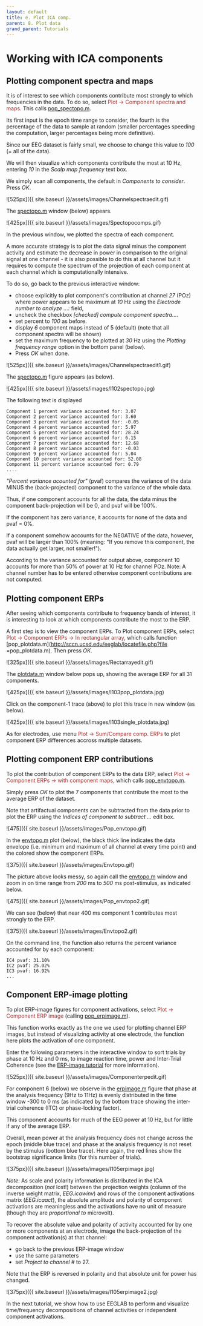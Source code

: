 ```yaml
---
layout: default
title: e. Plot ICA comp.
parent: 8. Plot data
grand_parent: Tutorials
---
```

Working with ICA components
================================



Plotting component spectra and maps
-----------------------------------

It is of interest to see which components contribute most strongly to
which frequencies in the data. To do so, select <span style="color: brown">Plot → Component spectra and maps</span>. 
This calls [pop_spectopo.m](http://sccn.ucsd.edu/eeglab/locatefile.php?file=pop_spectopo.m). 

Its first input is the epoch time range to
consider, the fourth is the percentage of the data to sample at random
(smaller percentages speeding the computation, larger percentages being
more definitive). 

Since our EEG dataset is fairly small, we choose to
change this value to *100* (= all of the data). 

We will then visualize
which components contribute the most at 10 Hz, entering *10* in the
*Scalp map frequency* text box. 

We simply scan all components, the
default in *Components to consider*. Press *OK*.



![525px]({{ site.baseurl }}/assets/images/Channelspectraedit.gif)



The [spectopo.m](http://sccn.ucsd.edu/eeglab/locatefile.php?file=spectopo.m) window (below) appears.




![425px]({{ site.baseurl }}/assets/images/Spectopocomps.gif)



In the previous window, we plotted the spectra of each component.
 
A more
accurate strategy is to plot the data signal
minus the component activity and estimate the decrease in power in
comparison to the original signal at one channel - it is also possible to
do this at all channel but it requires to compute the spectrum of the
projection of each component at each channel which is computationally
intensive. 

To do so, go back to the previous interactive window:
 - choose explicitly to plot component's contribution at channel *27* (POz) where
power appears to be maximum at *10* Hz using the *Electrode number to
analyze ...:* field, 
- uncheck the checkbox *\[checked\] compute component
spectra...*. 
- set percent to *100* as before.
- display *6*
component maps instead of 5 (default) (note that all component spectra
will be shown) 
- set the maximum frequency to be plotted at
*30* Hz using the *Plotting frequency range* option in the bottom panel
(below). 
- Press *OK* when done.


![525px]({{ site.baseurl }}/assets/images/Channelspectraedit1.gif)



The [spectopo.m](http://sccn.ucsd.edu/eeglab/locatefile.php?file=spectopo.m) figure appears (as below).


![425px]({{ site.baseurl }}/assets/images/I102spectopo.jpg)




The following text is displayed

    Component 1 percent variance accounted for: 3.07
    Component 2 percent variance accounted for: 3.60
    Component 3 percent variance accounted for: -0.05
    Component 4 percent variance accounted for: 5.97
    Component 5 percent variance accounted for: 28.24
    Component 6 percent variance accounted for: 6.15
    Component 7 percent variance accounted for: 12.68
    Component 8 percent variance accounted for: -0.03
    Component 9 percent variance accounted for: 5.04
    Component 10 percent variance accounted for: 52.08
    Component 11 percent variance accounted for: 0.79
    ....


*"Percent variance acounted for"* (pvaf) compares the variance of the data
MINUS the (back-projected) component to the variance of the whole data.

Thus, if one component accounts for all the data, the data minus the
component back-projection will be 0, and pvaf will be 100%.
 
 If the
component has zero variance, it accounts for none of the data and pvaf =
0%. 

If a component somehow accounts for the NEGATIVE of the data,
however, pvaf will be larger than 100% (meaning: "If you remove this
component, the data actually get larger, not smaller!"). 

According to
the variance accounted for output above, component 10 accounts for more
than 50% of power at 10 Hz for channel POz. Note: A channel number has
to be entered otherwise component contributions are not computed.

Plotting component ERPs
-----------------------

After seeing which components contribute to frequency bands of interest,
it is interesting to look at which components contribute the most to the
ERP.
 
A first step is to view the component ERPs. To Plot component ERPs,
select <span style="color: brown">Plot → Component ERPs → In rectangular array</span>, which calls function [pop_plotdata.m](http://sccn.ucsd.edu/eeglab/locatefile.php?file
=pop_plotdata.m). Then
press *OK*.


![325px]({{ site.baseurl }}/assets/images/Rectarrayedit.gif)



The [plotdata.m](http://sccn.ucsd.edu/eeglab/locatefile.php?file=plotdata.m) window below pops up, showing the average ERP
for all 31 components.


![425px]({{ site.baseurl }}/assets/images/I103pop_plotdata.jpg)



Click on the component-1 trace (above) to plot this trace in new window
(as below).


![425px]({{ site.baseurl }}/assets/images/I103single_plotdata.jpg)



As for electrodes, use menu <span style="color: brown">Plot → Sum/Compare comp. ERPs</span> to plot component ERP differences accross multiple
datasets.

Plotting component ERP contributions
------------------------------------

To plot the contribution of component ERPs to the data ERP, select
<span style="color: brown">Plot → Component ERPs → with component maps</span>,
which calls [pop_envtopo.m](http://sccn.ucsd.edu/eeglab/locatefile.php?file=pop_envtopo.m). 

Simply press *OK* to plot the 7
components that contribute the most to the average ERP of the dataset.

Note that artifactual components can be subtracted from the data prior to
plot the ERP using the *Indices of component to subtract ...* edit
box.


![475]({{ site.baseurl }}/assets/images/Pop_envtopo.gif)




In the [envtopo.m](http://sccn.ucsd.edu/eeglab/locatefile.php?file=envtopo.m) plot (below), the black thick line
indicates the data envelope (i.e. minimum and maximum of all channel at
every time point) and the colored show the component ERPs.


![375]({{ site.baseurl }}/assets/images/Envtopo.gif)



The picture above looks messy, so again call the [envtopo.m](http://sccn.ucsd.edu/eeglab/locatefile.php?file=envtopo.m) 
window and zoom in on time range from *200* ms to *500* ms
post-stimulus, as indicated below.


![475]({{ site.baseurl }}/assets/images/Pop_envtopo2.gif)



We can see (below) that near 400 ms component 1 contributes most
strongly to the ERP.


![375]({{ site.baseurl }}/assets/images/Envtopo2.gif)




On the command line, the function also returns the percent variance
accounted for by each component:

    IC4 pvaf: 31.10%
    IC2 pvaf: 25.02%
    IC3 pvaf: 16.92%
    ...



Component ERP-image plotting
----------------------------

To plot ERP-image figures for component activations, select
<span style="color: brown">Plot → Component ERP image</span> 
(calling [pop_erpimage.m](http://sccn.ucsd.edu/eeglab/locatefile.php?file=pop_erpimage.m)). 

This function works exactly as the one we used
for plotting channel ERP images, but instead of visualizing activity at
one electrode, the function here plots the activation of one component.

Enter the following parameters in the interactive window to sort trials
by phase at 10 Hz and 0 ms, to image reaction time, power and
Inter-Trial Coherence (see the [ERP-image tutorial](/tutorials/single-subject/plotting-erp-images) for more
information).


![525px]({{ site.baseurl }}/assets/images/Componenterpedit.gif)




For component 6 (below) we observe in the [erpimage.m](http://sccn.ucsd.edu/eeglab/locatefile.php?file=erpimage.m) figure
that phase at the analysis frequency (9Hz to 11Hz) is evenly distributed
in the time window -300 to 0 ms (as indicated by the bottom trace
showing the inter-trial coherence (ITC) or phase-locking factor). 

This
component accounts for much of the EEG power at 10 Hz, but for little if
any of the average ERP.
 
 Overall, mean power at the analysis frequency
does not change across the epoch (middle blue trace) and phase at the
analysis frequency is not reset by the stimulus (bottom blue trace).
Here again, the red lines show the bootstrap significance limits (for
this number of trials).


![375px]({{ site.baseurl }}/assets/images/I105erpimage.jpg)



*Note*: As scale and polarity information is distributed in the ICA
decomposition (*not* lost!) between the projection weights (column of
the inverse weight matrix, *EEG.icawinv*) and rows of the component
activations matrix (*EEG.icaact*), the absolute amplitude and polarity
of component activations are meaningless and the activations have no
unit of measure (though they are *proportional to* microvolt). 

To recover the absolute value and polarity of activity accounted for by one
or more components at an electrode, image the back-projection of the
component activation(s) at that channel: 
 - go back to the previous
ERP-image window
- use the same parameters 
- set *Project to channel \#* to 27. 

Note that the ERP is reversed in polarity and that absolute
unit for power has changed.


![375px]({{ site.baseurl }}/assets/images/I105erpimage2.jpg)


In the next tutorial, we show how to use EEGLAB to perform and visualize
time/frequency decompositions of channel activities or independent
component activations.

